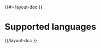 <!--
/**
 * @name            Supported languages
 * @namespace       doc.js
 * @type            Markdown
 * @platform        md
 * @status          stable
 * @menu            Documentation / JS - Node           /doc/js/supported-languages
 *
 * @since           2.0.0
 * @author    Olivier Bossel <olivier.bossel@gmail.com> (https://olivierbossel.com)
 */
-->

{{#> layout-doc }}

# Supported languages

{{/layout-doc }}
